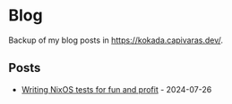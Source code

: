 # Blog

Backup of my blog posts in https://kokada.capivaras.dev/.

## Posts

- [Writing NixOS tests for fun and profit](./2024-07-26/00-writing-nixos-tests-for-fun-and-profit.md) - 2024-07-26
